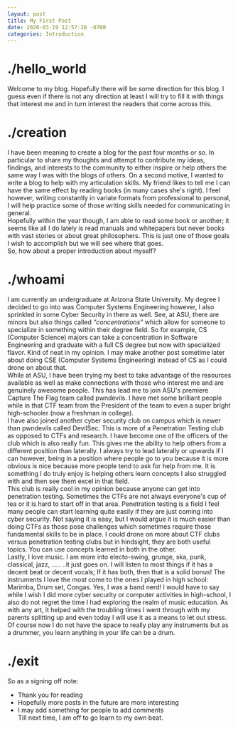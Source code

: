 ```yaml
---
layout: post
title: My First Post
date: 2020-03-19 12:57:28 -0700
categories: Introduction
---
```


# ./hello_world

Welcome to my blog. Hopefully there will be some direction for this blog. I
guess even if there is not any direction at least I will try to fill it with
things that interest me and in turn interest the readers that come across this.

# ./creation

I have been meaning to create a blog for the past four months or so. In
particular to share my thoughts and attempt to contribute my ideas, findings,
and interests to the community to either inspire or help others the same way I
was with the blogs of others. On a second motive, I wanted to write a blog to
help with my articulation skills. My friend likes to tell me I can have the same
effect by reading books (in many cases she's right). I feel however, writing
constantly in variate formats from professional to personal, I will help
practice some of those writing skills needed for communicating in general. <br>
Hopefully within the year though, I am able to read some book or another; it
seems like all I do lately is read manuals and whitepapers but never books with
vast stories or about great philosophers. This is just one of those goals I wish
to accomplish but we will see where that goes. <br> So, how about a proper
introduction about myself?

# ./whoami

I am currently an undergraduate at Arizona State University. My degree I decided
to go into was Computer Systems Engineering however, I also sprinkled in some
Cyber Security in there as well. See, at ASU, there are minors but also things
called _"concentrations"_ which allow for someone to specialize in something
within their degree field. So for example, CS (Computer Science) majors can take
a concentration in Software Engineering and graduate with a full CS degree but
now with specialized flavor. Kind of neat in my opinion. I may make another post
sometime later about doing CSE (Computer Systems Engineering) instead of CS as I
could drone on about that. <br> While at ASU, I have been trying my best to take
advantage of the resources available as well as make connections with those who
interest me and are genuinely awesome people. This has lead me to join ASU's
premiere Capture The Flag team called pwndevils. I have met some brilliant
people while in that CTF team from the President of the team to even a super
bright high-schooler (now a freshman in college). <br> I have also joined
another cyber security club on campus which is newer than pwndevils called
DevilSec. This is more of a Penetration Testing club as opposed to CTFs and
research. I have become one of the officers of the club which is also really
fun. This gives me the ability to help others from a different position than
laterally. I always try to lead laterally or upwards if I can however, being in
a position where people go to you because it is more obvious is nice because
more people tend to ask for help from me. It is something I do truly enjoy is
helping others learn concepts I also struggled with and then see them excel in
that field. <br> This club is really cool in my opinion because anyone can get
into penetration testing. Sometimes the CTFs are not always everyone's cup of
tea or it is hard to start off in that area. Penetration testing is a field I
feel many people can start learning quite easily if they are just coming into
cyber security. Not saying it is easy, but I would argue it is much easier than
doing CTFs as those pose challenges which sometimes require those fundamental
skills to be in place. I could drone on more about CTF clubs versus penetration
testing clubs but in hindsight, they are both useful topics. You can use
concepts learned in both in the other. <br> Lastly, I love music. I am more into
electo-swing, grunge, ska, punk, classical, jazz, ..... ..it just goes on. I
will listen to most things if it has a decent beat or decent vocals; If it has
both, then that is a solid bonus! The instruments I love the most come to the
ones I played in high school: Marimba, Drum set, Congas. Yes, I was a band nerd!
I would have to say while I wish I did more cyber security or computer
activities in high-school, I also do not regret the time I had exploring the
realm of music education. As with any art, it helped with the troubling times I
went through with my parents splitting up and even today I will use it as a
means to let out stress. Of course now I do not have the space to really play
any instruments but as a drummer, you learn anything in your life can be a drum.

# ./exit

So as a signing off note:

- Thank you for reading
- Hopefully more posts in the future are more interesting
- I may add something for people to add comments <br> Till next time, I am off
  to go learn to my own beat.
